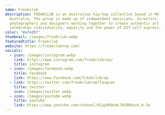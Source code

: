 ```yaml
---
name: Freakclub
description: FREAKCLUB is an Australian hip-hop collective based in Melbourne,
  Australia. The group is made up of independent musicians, directors,
  photographers and designers working together to create authentic art that
  celebrates individuality, equality and the power of DIY self expression.
color: "#afed5f"
thumbnail: /images/freakclub.webp
featuredtitle: Freakclub
website: https://freakclubrep.com/
socials:
  - icon: /images/instagram.webp
    link: https://www.instagram.com/freakclubrep/
    title: instagram
  - icon: /images/facebook.webp
    title: facebook
    link: https://www.facebook.com/freakclubrep
  - link: https://twitter.com/freakclubrep?lang=en
    title: twitter
    icon: /images/twitter.webp
  - icon: /images/youtube.webp
    title: youtube
    link: https://www.youtube.com/channel/UCyp9bQnALTKG9RAnz4_N-2w
---
```

